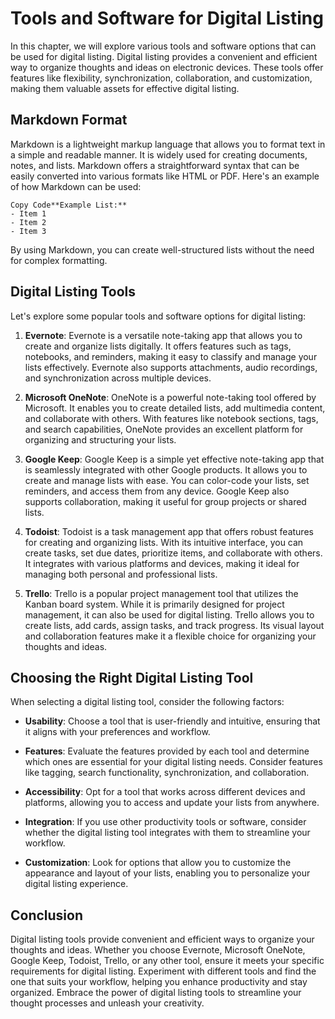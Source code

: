 Tools and Software for Digital Listing
===============================================

In this chapter, we will explore various tools and software options that can be used for digital listing. Digital listing provides a convenient and efficient way to organize thoughts and ideas on electronic devices. These tools offer features like flexibility, synchronization, collaboration, and customization, making them valuable assets for effective digital listing.

**Markdown Format**
-------------------

Markdown is a lightweight markup language that allows you to format text in a simple and readable manner. It is widely used for creating documents, notes, and lists. Markdown offers a straightforward syntax that can be easily converted into various formats like HTML or PDF. Here's an example of how Markdown can be used:

    Copy Code**Example List:**
    - Item 1
    - Item 2
    - Item 3

By using Markdown, you can create well-structured lists without the need for complex formatting.

**Digital Listing Tools**
-------------------------

Let's explore some popular tools and software options for digital listing:

1. **Evernote**: Evernote is a versatile note-taking app that allows you to create and organize lists digitally. It offers features such as tags, notebooks, and reminders, making it easy to classify and manage your lists effectively. Evernote also supports attachments, audio recordings, and synchronization across multiple devices.

2. **Microsoft OneNote**: OneNote is a powerful note-taking tool offered by Microsoft. It enables you to create detailed lists, add multimedia content, and collaborate with others. With features like notebook sections, tags, and search capabilities, OneNote provides an excellent platform for organizing and structuring your lists.

3. **Google Keep**: Google Keep is a simple yet effective note-taking app that is seamlessly integrated with other Google products. It allows you to create and manage lists with ease. You can color-code your lists, set reminders, and access them from any device. Google Keep also supports collaboration, making it useful for group projects or shared lists.

4. **Todoist**: Todoist is a task management app that offers robust features for creating and organizing lists. With its intuitive interface, you can create tasks, set due dates, prioritize items, and collaborate with others. It integrates with various platforms and devices, making it ideal for managing both personal and professional lists.

5. **Trello**: Trello is a popular project management tool that utilizes the Kanban board system. While it is primarily designed for project management, it can also be used for digital listing. Trello allows you to create lists, add cards, assign tasks, and track progress. Its visual layout and collaboration features make it a flexible choice for organizing your thoughts and ideas.

**Choosing the Right Digital Listing Tool**
-------------------------------------------

When selecting a digital listing tool, consider the following factors:

* **Usability**: Choose a tool that is user-friendly and intuitive, ensuring that it aligns with your preferences and workflow.

* **Features**: Evaluate the features provided by each tool and determine which ones are essential for your digital listing needs. Consider features like tagging, search functionality, synchronization, and collaboration.

* **Accessibility**: Opt for a tool that works across different devices and platforms, allowing you to access and update your lists from anywhere.

* **Integration**: If you use other productivity tools or software, consider whether the digital listing tool integrates with them to streamline your workflow.

* **Customization**: Look for options that allow you to customize the appearance and layout of your lists, enabling you to personalize your digital listing experience.

**Conclusion**
--------------

Digital listing tools provide convenient and efficient ways to organize your thoughts and ideas. Whether you choose Evernote, Microsoft OneNote, Google Keep, Todoist, Trello, or any other tool, ensure it meets your specific requirements for digital listing. Experiment with different tools and find the one that suits your workflow, helping you enhance productivity and stay organized. Embrace the power of digital listing tools to streamline your thought processes and unleash your creativity.
